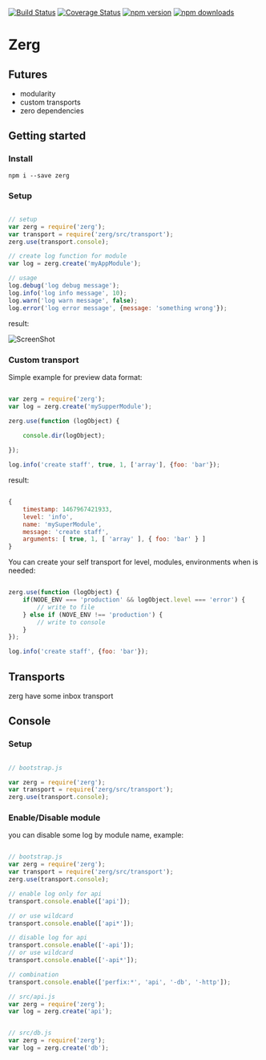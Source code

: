 [![Build Status](https://travis-ci.org/ahiipsa/zerg.svg?branch=master)](https://travis-ci.org/ahiipsa/zerg)
[![Coverage Status](https://coveralls.io/repos/github/ahiipsa/zerg/badge.svg?branch=master)](https://coveralls.io/github/ahiipsa/zerg?branch=master)
[![npm version](https://badge.fury.io/js/zerg.svg)](https://badge.fury.io/js/zerg)
[![npm downloads](https://img.shields.io/npm/dm/zerg.svg)](https://www.npmjs.com/package/zerg)

# Zerg

## Futures

- modularity 
- custom transports
- zero dependencies


## Getting started

### Install

`npm i --save zerg`

### Setup

```js

// setup
var zerg = require('zerg');
var transport = require('zerg/src/transport');
zerg.use(transport.console);

// create log function for module
var log = zerg.create('myAppModule');

// usage
log.debug('log debug message');
log.info('log info message', 10);
log.warn('log warn message', false);
log.error('log error message', {message: 'something wrong'});

```

result:

![ScreenShot](https://raw.github.com/ahiipsa/zerg/master/example/example.png)

### Custom transport


Simple example for preview data format:

```js

var zerg = require('zerg');
var log = zerg.create('mySupperModule');

zerg.use(function (logObject) {

    console.dir(logObject);
    
});

log.info('create staff', true, 1, ['array'], {foo: 'bar'});

```

result:

```js

{
    timestamp: 1467967421933,
    level: 'info',
    name: 'mySuperModule',
    message: 'create staff',
    arguments: [ true, 1, [ 'array' ], { foo: 'bar' } ]
}

```

You can create your self transport for level, modules, environments
when is needed:

```js

zerg.use(function (logObject) {
    if(NODE_ENV === 'production' && logObject.level === 'error') {
        // write to file
    } else if (NOVE_ENV !== 'production') {
        // write to console
    }
});

log.info('create staff', {foo: 'bar'});

```


## Transports

zerg have some inbox transport 

## Console

### Setup

```js

// bootstrap.js

var zerg = require('zerg');
var transport = require('zerg/src/transport');
zerg.use(transport.console);

```

### Enable/Disable module

you can disable some log by module name, example:

```js

// bootstrap.js
var zerg = require('zerg');
var transport = require('zerg/src/transport');
zerg.use(transport.console);

// enable log only for api
transport.console.enable(['api']);

// or use wildcard 
transport.console.enable(['api*']);

// disable log for api
transport.console.enable(['-api']);
// or use wildcard
transport.console.enable(['-api*']);

// combination
transport.console.enable(['perfix:*', 'api', '-db', '-http']);

// src/api.js
var zerg = require('zerg');
var log = zerg.create('api');


// src/db.js
var zerg = require('zerg');
var log = zerg.create('db');

```